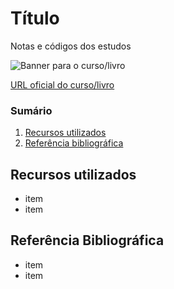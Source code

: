 # Título

Notas e códigos dos estudos

![Banner para o curso/livro](https://via.placeholder.com/1280x640.png)

[URL oficial do curso/livro](#)

### Sumário

1. [Recursos utilizados](#recursos-utilizados)
1. [Referência bibliográfica](#referência-bibliográfica)

## Recursos utilizados
* item
* item

## Referência Bibliográfica

* item
* item
